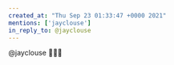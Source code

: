 ```yaml
---
created_at: "Thu Sep 23 01:33:47 +0000 2021"
mentions: ['jayclouse']
in_reply_to: @jayclouse
---
```


@jayclouse 🥳🥳🥳